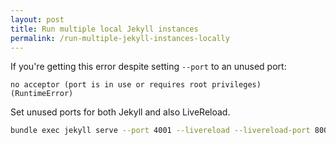 ```yaml
---
layout: post
title: Run multiple local Jekyll instances
permalink: /run-multiple-jekyll-instances-locally
---
```

If you're getting this error despite setting `--port` to an unused port:
```
no acceptor (port is in use or requires root privileges) (RuntimeError)
```

Set unused ports for both Jekyll and also LiveReload.
```sh
bundle exec jekyll serve --port 4001 --livereload --livereload-port 8001
```
